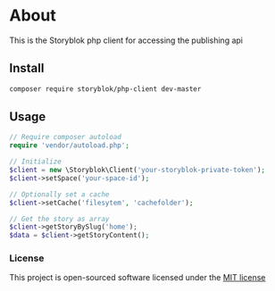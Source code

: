 # About
This is the Storyblok php client for accessing the publishing api

## Install
```bash
composer require storyblok/php-client dev-master
```

## Usage

```php
// Require composer autoload
require 'vendor/autoload.php';

// Initialize
$client = new \Storyblok\Client('your-storyblok-private-token');
$client->setSpace('your-space-id');

// Optionally set a cache
$client->setCache('filesytem', 'cachefolder');

// Get the story as array
$client->getStoryBySlug('home');
$data = $client->getStoryContent();
```

### License

This project is open-sourced software licensed under the [MIT license](http://opensource.org/licenses/MIT)
